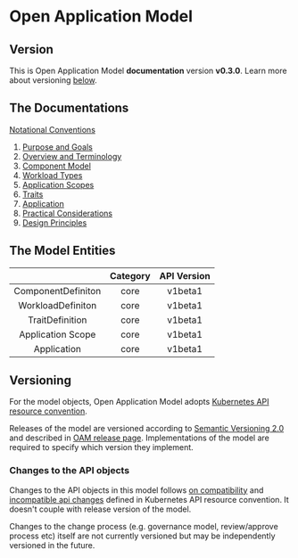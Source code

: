 
# Open Application Model

## Version

This is Open Application Model **documentation** version **v0.3.0**. Learn more about versioning [below](#versioning).

## The Documentations

[Notational Conventions](notational_convention.md)

  1. [Purpose and Goals](1.purpose_and_goals.md)
  1. [Overview and Terminology](2.overview_and_terminology.md)
  1. [Component Model](3.component_model.md)
  1. [Workload Types](4.workload_types.md)
  1. [Application Scopes](5.application_scopes.md)
  1. [Traits](6.traits.md)
  1. [Application](7.application.md)
  1. [Practical Considerations](8.practical_considerations.md)
  1. [Design Principles](9.design_principles.md)

## The Model Entities

|                    | Category | API Version |
|:------------------:|:--------:|:-----------:|
| ComponentDefiniton |   core   |   v1beta1   |
| WorkloadDefiniton  |   core   |   v1beta1   |
|  TraitDefinition   |   core   |   v1beta1   |
| Application Scope  |   core   |   v1beta1   |
|    Application     |   core   |   v1beta1   |

## Versioning

For the model objects, Open Application Model adopts [Kubernetes API resource convention](https://github.com/kubernetes/community/blob/master/contributors/design-proposals/architecture/resource-management.md).

Releases of the model are versioned according to [Semantic Versioning 2.0](https://semver.org/spec/v2.0.0.html) and described in [OAM release page](https://github.com/oam-dev/spec/releases). Implementations of the model are required to specify which version they implement.

### Changes to the API objects

Changes to the API objects in this model follows [on compatibility](https://github.com/kubernetes/community/blob/master/contributors/devel/sig-architecture/api_changes.md#on-compatibility) and [incompatible api changes](https://github.com/kubernetes/community/blob/master/contributors/devel/sig-architecture/api_changes.md#incompatible-api-changes) defined in Kubernetes API resource convention. It doesn't couple with release version of the model.

Changes to the change process (e.g. governance model, review/approve process etc) itself are not currently versioned but may be independently versioned in the future.
